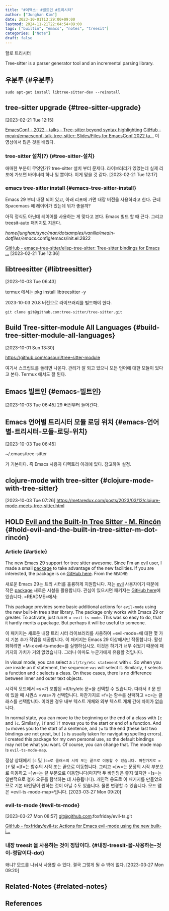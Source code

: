 ```yaml
---
title: "#이맥스: #빌트인 #트리시터"
author: ["Junghan Kim"]
date: 2023-10-01T13:29:00+09:00
lastmod: 2024-11-21T22:04:54+09:00
tags: ["builtin", "emacs", "notes", "treesit"]
categories: ["Note"]
draft: false
---
```


할로 트리시터

Tree-sitter is a parser generator tool and an incremental parsing library.


## 우분투 {#우분투}

```text
sudo apt-get install libtree-sitter-dev --reinstall

```


## tree-sitter upgrade {#tree-sitter-upgrade}

<span class="timestamp-wrapper"><span class="timestamp">[2023-02-21 Tue 12:15]</span></span>

[EmacsConf - 2022 - talks - Tree-sitter beyond syntax highlighting](https://emacsconf.org/2022/talks/treesitter/) [GitHub - meain/emacsconf-talk-tree-sitter: Slides/Files for EmacsConf 2022 ta...](https://github.com/meain/emacsconf-talk-tree-sitter) 이 영상에서 많은 것을 배웠다.


### tree-sitter 설치(?) {#tree-sitter-설치}

애매한 부분이 무엇인가? tree-sitter 설치 부터 문제다. 라이브러리가 있었는데 실제 리포에 가보면 바이너리 하나 일 뿐이다. 이게 맞을 것 같다. <span class="timestamp-wrapper"><span class="timestamp">[2023-02-21 Tue 12:17]</span></span>


### emacs tree-sitter install {#emacs-tree-sitter-install}

Emacs 29 부터 내장 되어 있고, 아래 리포에 가면 내장 버전을 사용하라고 한다. 근데 Spacemacs 에 레이어가 있는데 뭐가 좋을까?

아직 정식도 아닌데 레이어를 사용하는 게 맞다고 본다. Emacs 빌드 할 때 끈다. 그리고 treesit-auto 패키지도 지운다.

_home/junghan/sync/man/dotsamples/vanilla/meain-dotfiles/emacs_.config/emacs/init.el:2822

[GitHub - emacs-tree-sitter/elisp-tree-sitter: Tree-sitter bindings for Emacs ...](https://github.com/emacs-tree-sitter/elisp-tree-sitter) <span class="timestamp-wrapper"><span class="timestamp">[2023-02-21 Tue 12:36]</span></span>


## libtreesitter {#libtreesitter}

<span class="timestamp-wrapper"><span class="timestamp">[2023-10-03 Tue 06:43]</span></span>

termux 에서는 pkg install libtreesitter -y

2023-10-03 20.8 버전으로 라이브러리를 빌드해야 한다.

```text
git clone git@github.com:tree-sitter/tree-sitter.git
```


## Build Tree-sitter-module All Languages {#build-tree-sitter-module-all-languages}

<span class="timestamp-wrapper"><span class="timestamp">[2023-10-01 Sun 13:30]</span></span>

<https://github.com/casouri/tree-sitter-module>

여기서 스크립트를 돌리면 나온다. 관리가 잘 되고 있으니 모든 언어에 대한 모듈이 있다고 본다. Termux 에서도 잘 된다.


## Emacs 빌트인 {#emacs-빌트인}

<span class="timestamp-wrapper"><span class="timestamp">[2023-10-03 Tue 06:45]</span></span> 29 버전부터 들어간다.


## Emacs 언어별 트리시터 모듈 로딩 위치 {#emacs-언어별-트리시터-모듈-로딩-위치}

<span class="timestamp-wrapper"><span class="timestamp">[2023-10-03 Tue 06:45]</span></span>

~/.emacs/tree-sitter

가 기본이다. 즉 Emacs 사용자 디렉토리 아래에 있다. 참고하여 설정.


## clojure-mode with tree-sitter {#clojure-mode-with-tree-sitter}

<span class="timestamp-wrapper"><span class="timestamp">[2023-10-03 Tue 07:26]</span></span> <https://metaredux.com/posts/2023/03/12/clojure-mode-meets-tree-sitter.html>


## HOLD [Evil and the Built-In Tree Sitter - M. Rincón](https://mrincon.net/posts/evil-ts/?utm_source=pocket_saves) {#hold-evil-and-the-built-in-tree-sitter-m-dot-rincón}


### Article {#article}

The new Emacs 29 support for tree sitter awesome. Since I'm an [evil](https://github.com/emacs-evil/evil) user, I made a small [package](https://github.com/foxfriday/evil-ts) to take advantage of the new facilities. If you are interested, the package is on [GitHub here](https://github.com/foxfriday/evil-ts). From the `README`:

새로운 Emacs 29는 트리 시터를 훌륭하게 지원합니다. 저는 [evil](https://github.com/emacs-evil/evil) 사용자이기 때문에 작은 [package](https://github.com/foxfriday/evil-ts) 새로운 시설을 활용합니다. 관심이 있으시면 패키지는 [GitHub here](https://github.com/foxfriday/evil-ts)에 있습니다. =README=에서:

This package provides some basic additional actions for `evil-mode` using the new built-in tree sitter library. The package only works with Emacs 29 or greater. To activate, just run `M-x evil-ts-mode`. This was so easy to do, that it hardly merits a package. But perhaps it will be useful to someone.

이 패키지는 새로운 내장 트리 시터 라이브러리를 사용하여 =evil-mode=에 대한 몇 가지 기본 추가 작업을 제공합니다. 이 패키지는 Emacs 29 이상에서만 작동합니다. 활성화하려면 =M-x evil-ts-mode=를 실행하십시오. 이것은 하기가 너무 쉬웠기 때문에 패키지의 가치가 거의 없었습니다. 그러나 아마도 누군가에게 유용할 것입니다.

In visual mode, you can select a `if/try/etc statement` with `s`. So when you are inside an if statement, the sequence `vas` will select it. Similarly, `f` selects a function and `c` selects a class. On these cases, there is no difference between inner and outer text objects.

시각적 모드에서 =s=가 포함된 =if/try/etc 문=을 선택할 수 있습니다. 따라서 if 문 안에 있을 때 시퀀스 =vas=가 선택합니다. 마찬가지로 =f=는 함수를 선택하고 =c=는 클래스를 선택합니다. 이러한 경우 내부 텍스트 개체와 외부 텍스트 개체 간에 차이가 없습니다.

In normal state, you can move to the beginning or the end of a class with `[c` and `]c`. Similarly, `[f` and `]f` moves you to the start or end of a function. And `[w` moves you to the start of a sentence, and `]w` to the end (these last two bindings are not great, but `]s` is usually taken for navigating spelling errors). I created this package for my own personal use, so the default bindings may not be what you want. Of course, you can change that. The mode map is `evil-ts-mode-map`.

정상 상태에서 `[c` 및 `]c=로 클래스의 시작 또는 끝으로 이동할 수 있습니다. 마찬가지로 =[f` 및 =]f=는 함수의 시작 또는 끝으로 이동합니다. 그리고 =[w=는 문장의 시작 부분으로 이동하고 =]w=는 끝 부분으로 이동합니다(마지막 두 바인딩은 좋지 않지만 =]s=는 일반적으로 철자 오류를 탐색하는 데 사용됩니다). 개인적 용도로 이 패키지를 만들었으므로 기본 바인딩이 원하는 것이 아닐 수도 있습니다. 물론 변경할 수 있습니다. 모드 맵은 =evil-ts-mode-map=입니다. <span class="timestamp-wrapper"><span class="timestamp">[2023-03-27 Mon 09:20]</span></span>


### evil-ts-mode {#evil-ts-mode}

<span class="timestamp-wrapper"><span class="timestamp">[2023-03-27 Mon 08:57]</span></span> git@github.com:foxfriday/evil-ts.git

[GitHub - foxfriday/evil-ts: Actions for Emacs evil-mode using the new built-i...](https://github.com/foxfriday/evil-ts)


### 내장 treesit 을 사용하는 것이 정답이다. {#내장-treesit-을-사용하는-것이-정답이다-dot}

왜냐? 모드를 나눠서 사용할 수 있다. 결국 그렇게 될 수 밖에 없다. <span class="timestamp-wrapper"><span class="timestamp">[2023-03-27 Mon 09:20]</span></span>


## Related-Notes {#related-notes}

## References

<style>.csl-entry{text-indent: -1.5em; margin-left: 1.5em;}</style><div class="csl-bib-body">
</div>
